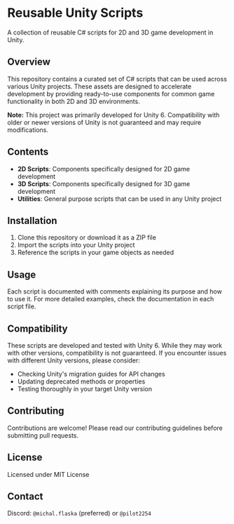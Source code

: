 # Reusable Unity Scripts

A collection of reusable C# scripts for 2D and 3D game development in Unity.

## Overview

This repository contains a curated set of C# scripts that can be used across various Unity projects. These assets are designed to accelerate development by providing ready-to-use components for common game functionality in both 2D and 3D environments.

**Note:** This project was primarily developed for Unity 6. Compatibility with older or newer versions of Unity is not guaranteed and may require modifications.

## Contents

- **2D Scripts**: Components specifically designed for 2D game development
- **3D Scripts**: Components specifically designed for 3D game development  
- **Utilities**: General purpose scripts that can be used in any Unity project

## Installation

1. Clone this repository or download it as a ZIP file
2. Import the scripts into your Unity project
3. Reference the scripts in your game objects as needed

## Usage

Each script is documented with comments explaining its purpose and how to use it. For more detailed examples, check the documentation in each script file.

## Compatibility

These scripts are developed and tested with Unity 6. While they may work with other versions, compatibility is not guaranteed. If you encounter issues with different Unity versions, please consider:

- Checking Unity's migration guides for API changes
- Updating deprecated methods or properties
- Testing thoroughly in your target Unity version

## Contributing

Contributions are welcome! Please read our contributing guidelines before submitting pull requests.

## License

Licensed under MIT License

## Contact

Discord: `@michal.flaska` (preferred) or `@pilot2254`
